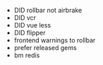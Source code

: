 
- DID rollbar not airbrake
- DID vcr
- DID vue less
- DID flipper
- frontend warnings to rollbar
- prefer released gems
- bm redis